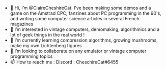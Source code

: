 - 👋 Hi, I’m @ClaireCheshireCat. I've been making some démos and a game on the Amstrad CPC, fanzines about PC programming in the 90's, and writing some computer science articles in several French magazines
- 👀 I’m interested in vintage computers, demomaking, algorithmics and a lot of geek things in the real world !
- 🌱 I’m currently learning compression algorithms, growing mushrooms, make my own Lichtenberg figures
- 💞️ I’m looking to collaborate on any emulator or vintage computer programming topics
- 📫 How to reach me : Discord : CheschireCat#6455

<!---
ClaireCheshireCat/ClaireCheshireCat is a ✨ special ✨ repository because its `README.md` (this file) appears on your GitHub profile.
You can click the Preview link to take a look at your changes.
--->
